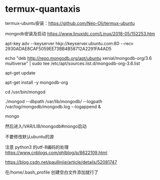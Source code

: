 # termux-quantaxis



termux-ubuntu安装：https://github.com/Neo-Oli/termux-ubuntu

mongodb安装及启动
https://www.linuxidc.com/Linux/2018-05/152253.htm

apt-key adv --keyserver hkp://keyserver.ubuntu.com:80 --recv 2930ADAE8CAF5059EE73BB4B58712A2291FA4AD5

echo "deb http://repo.mongodb.org/apt/ubuntu xenial/mongodb-org/3.6 multiverse" | sudo tee /etc/apt/sources.list.d/mongodb-org-3.6.list

apt-get update

apt-get install -y mongodb-org

cd /usr/bin/mongod

./mongod --dbpath /var/lib/mongodb/ --logpath /var/log/mongodb/mongodb.log --logappend &

mongo




然后进入/VAR/LIB/mongodb#mongo启动

不要修改默认ubuntu的源

注意 python3 的utf-8编码的处理  
https://www.cnblogs.com/qhlblog/p/8622109.html

https://blog.csdn.net/paullinjie/article/details/52081747


在/home/.bash_profile 创建空白文件添加就行了
